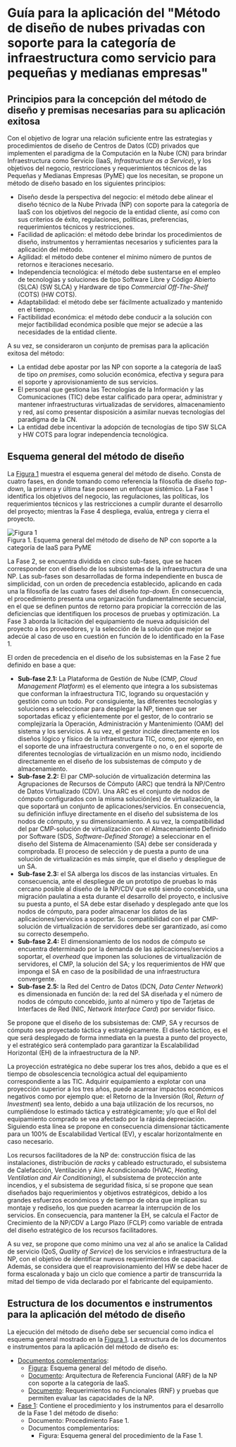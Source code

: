 # Guía para la aplicación del "Método de diseño de nubes privadas con soporte para la categoría de infraestructura como servicio para pequeñas y medianas empresas"  
## Principios para la concepción del método de diseño y premisas necesarias para su aplicación exitosa  
Con el objetivo de lograr una relación suficiente entre las estrategias y procedimientos de diseño de Centros de Datos (CD) privados que implementen el paradigma de la Computación en la Nube (CN) para brindar Infraestructura como Servicio (IaaS, _Infrastructure as a Service_), y los objetivos del negocio, restricciones y requerimientos técnicos de las Pequeñas y Medianas Empresas (PyME) que los necesitan, se propone un método de diseño basado en los siguientes principios:  
* Diseño desde la perspectiva del negocio: el método debe alinear el diseño técnico de la Nube Privada (NP) con soporte para la categoría de IaaS con los objetivos del negocio de la entidad cliente, así como con sus criterios de éxito, regulaciones, políticas, preferencias, requerimientos técnicos y restricciones.  
* Facilidad de aplicación: el método debe brindar los procedimientos de diseño, instrumentos y herramientas necesarios y suficientes para la aplicación del método.
* Agilidad: el método debe contener el mínimo número de puntos de retornos e iteraciones necesario.  
* Independencia tecnológica: el método debe sustentarse en el empleo de tecnologías y soluciones de tipo Software Libre y Código Abierto (SLCA) (SW SLCA) y Hardware de tipo _Commercial Off-The-Shelf_ (COTS) (HW COTS).  
* Adaptabilidad: el método debe ser fácilmente actualizado y mantenido en el tiempo.  
* Factibilidad económica: el método debe conducir a la solución con mejor factibilidad económica posible que mejor se adecúe a las necesidades de la entidad cliente.
  
A su vez, se consideraron un conjunto de premisas para la aplicación exitosa del método:    
* La entidad debe apostar por las NP con soporte a la categoría de IaaS de tipo _on premises_, como solución económica, efectiva y segura para el soporte y aprovisionamiento de sus servicios.  
* El personal que gestiona las Tecnologías de la Información y las Comunicaciones (TIC) debe estar calificado para operar, administrar y mantener infraestructuras virtualizadas de servidores, almacenamiento y red, así como presentar disposición a asimilar nuevas tecnologías del paradigma de la CN.  
* La entidad debe incentivar la adopción de tecnologías de tipo SW SLCA y HW COTS para lograr independencia tecnológica.
## Esquema general del método de diseño  
La  [Figura 1](https://github.com/liliarosag/Metodo-de-diseno-de-nubes-privadas-con-soporte-para-IaaS-para-PyME/blob/main/Documentos%20complementarios/Esquema%20general%20del%20m%C3%A9todo%20de%20dise%C3%B1ov2.jpg) muestra el esquema general del método de diseño. Consta de cuatro fases, en donde tomando como referencia la filosofía de diseño _top-down_, la primera y última fase poseen un enfoque sistémico. La Fase 1 identifica los objetivos del negocio, las regulaciones, las políticas, los requerimientos técnicos y las restricciones a cumplir durante el desarrollo del proyecto; mientras la Fase 4 despliega, evalúa, entrega y cierra el proyecto.

![Figura 1](https://github.com/liliarosag/Metodo-de-diseno-de-nubes-privadas-con-soporte-para-IaaS-para-PyME/blob/main/Documentos%20complementarios/Esquema%20general%20del%20m%C3%A9todo%20de%20dise%C3%B1ov2.jpg)  
Figura 1. Esquema general del método de diseño de NP con soporte a la categoría de IaaS para PyME  

La Fase 2, se encuentra dividida en cinco sub-fases, que se hacen corresponder con el diseño de los subsistemas de la infraestructura de una NP. Las sub-fases son desarrolladas de forma independiente en busca de simplicidad, con un orden de precedencia establecido, aplicando en cada una la filosofía de las cuatro fases del diseño _top-down_. En consecuencia, el procedimiento presenta una organización fundamentalmente secuencial, en el que se definen puntos de retorno para propiciar la corrección de las deficiencias que identifiquen los procesos de pruebas y optimización. La Fase 3 aborda la licitación del equipamiento de nueva adquisición del proyecto a los proveedores, y la selección de la solución que mejor se adecúe al caso de uso en cuestión en función de lo identificado en la Fase 1.

El orden de precedencia en el diseño de los subsistemas en la Fase 2 fue definido en base a que: 
* **Sub-fase 2.1:** La Plataforma de Gestión de Nube (CMP, _Cloud Management Platform_) es el elemento que integra a los subsistemas que conforman la infraestructura TIC, logrando su orquestación y gestión como un todo. Por consiguiente, las diferentes tecnologías y soluciones a seleccionar para desplegar la NP, tienen que ser soportadas eficaz y eficientemente por el gestor, de lo contrario se complejizaría la Operación, Administración y Mantenimiento (OAM) del sistema y los servicios. A su vez, el gestor incide directamente en los diseños lógico y físico de la infraestructura TIC, como, por ejemplo, en el soporte de una infraestructura convergente o no, o en el soporte de diferentes tecnologías de virtualización en un mismo nodo, incidiendo directamente en el diseño de los subsistemas de cómputo y de almacenamiento.  
* **Sub-fase 2.2:** El par CMP-solución de virtualización determina las Agrupaciones de Recursos de Cómputo (ARC) que tendrá la NP/Centro de Datos Virtualizado (CDV). Una ARC es el conjunto de nodos de cómputo configurados con la misma solución(es) de virtualización, la que soportará un conjunto de aplicaciones/servicios. En  consecuencia, su definición influye directamente en el diseño del subsistema de los nodos de cómputo, y su dimensionamiento. A su vez, la compatibilidad del par CMP-solución de virtualización con el Almacenamiento Definido por Software (SDS, _Software-Defined Storage_) a seleccionar en el diseño del Sistema de Almacenamiento (SA) debe ser considerada y comprobada. El proceso de selección y de puesta a punto de una solución de virtualización es más simple, que el diseño y despliegue de un SA.  
* **Sub-fase 2.3:** el SA alberga los discos de las instancias virtuales. En consecuencia, ante el despliegue de un prototipo de pruebas lo más cercano posible al diseño de la NP/CDV que esté siendo concebida, una migración paulatina a esta durante el desarrollo del proyecto, e inclusive su puesta a punto, el SA debe estar diseñado y desplegado ante que los nodos de cómputo, para poder almacenar los datos de las aplicaciones/servicios a soportar.  Su compatibilidad con el par CMP-solución de virtualización de servidores debe ser garantizado, así como su correcto desempeño.  
* **Sub-fase 2.4:** El dimensionamiento de los nodos de cómputo se encuentra determinado por la demanda de las aplicaciones/servicios a soportar, el _overhead_ que imponen las soluciones de virtualización de servidores, el CMP, la solución del SA; y los requerimientos de HW que imponga el SA en caso de la posibilidad de una infraestructura convergente.  
* **Sub-fase 2.5:** la Red del Centro de Datos (DCN, _Data Center Network_) es dimensionada en función de: la red del SA diseñada y el número de nodos de cómputo concebido, junto al número y tipo de Tarjetas de Interfaces de Red (NIC, _Network Interface Card_) por servidor físico. 

Se propone que el diseño de los subsistemas de: CMP, SA y recursos de cómputo sea proyectado táctica y estratégicamente. El diseño táctico, es el que será desplegado de forma inmediata en la puesta a punto del proyecto, y el estratégico será contemplado para garantizar la Escalabilidad Horizontal (EH) de la infraestructura de la NP. 

La proyección estratégica no debe superar los tres años, debido a que es el tiempo de obsolescencia tecnológica actual del equipamiento correspondiente a las TIC. Adquirir equipamiento a explotar con una proyección superior a los tres años, puede acarrear impactos económicos negativos como por ejemplo que: el Retorno de la Inversión (RoI, _Return of Investment_) sea lento, debido a una baja utilización de los recursos, no cumpliéndose lo estimado táctica y estratégicamente; y/o que el RoI del equipamiento comprado se vea afectado por la rápida depreciación. Siguiendo esta línea se propone en consecuencia dimensionar tácticamente para un 100% de Escalabilidad Vertical (EV), y escalar horizontalmente en caso necesario.

Los recursos facilitadores de la NP de: construcción física de las instalaciones, distribución de _racks_ y cableado estructurado, el subsistema de Calefacción, Ventilación y Aire Acondicionado (HVAC, _Heating, Ventilation and Air Conditioning_), el subsistema de protección ante incendios, y el subsistema de seguridad física, sí se propone que sean  diseñados bajo requerimientos y objetivos estratégicos, debido a los grandes esfuerzos económicos y de tiempo de obra que implican su montaje y rediseño, los que pueden acarrear la interrupción de los servicios. En consecuencia, para mantener la EH, se calcula el Factor de Crecimiento de la NP/CDV a Largo Plazo (FCLP) como variable de entrada del diseño estratégico de los recursos facilitadores.

A su vez, se propone que como mínimo una vez al año se analice la Calidad de servicio (QoS, _Quality of Service_) de los servicios e infraestructura de la NP, con el objetivo de identificar nuevos requerimientos de capacidad. Además, se considera que el reaprovisionamiento del HW se debe hacer de forma escalonada y bajo un ciclo que comience a partir de transcurrida la mitad del tiempo de vida declarado por el fabricante del equipamiento.

## Estructura de los documentos e instrumentos para la aplicación del método de diseño
La ejecución del método de diseño debe ser secuencial como indica el esquema general mostrado en la [Figura 1](https://github.com/liliarosag/Metodo-de-diseno-de-nubes-privadas-con-soporte-para-IaaS-para-PyME/blob/main/Documentos%20complementarios/Esquema%20general%20del%20m%C3%A9todo%20de%20dise%C3%B1ov2.jpg). La estructura de los documentos e instrumentos para la aplicación del método de diseño es:
* [Documentos complementarios](https://github.com/liliarosag/Metodo-de-diseno-de-nubes-privadas-con-soporte-para-IaaS-para-PyME/tree/main/Documentos%20complementarios):  
  * [Figura](https://github.com/liliarosag/Metodo-de-diseno-de-nubes-privadas-con-soporte-para-IaaS-para-PyME/blob/main/Documentos%20complementarios/Esquema%20general%20del%20m%C3%A9todo%20de%20dise%C3%B1ov2.jpg): Esquema general del método de diseño.
  * [Documento](https://github.com/liliarosag/Metodo-de-diseno-de-nubes-privadas-con-soporte-para-IaaS-para-PyME/blob/main/Documentos%20complementarios/ARF%20Nube%20Privada%20IaaS.pdf): Arquitectura de Referencia Funcional (ARF) de la NP con soporte a la categoría de IaaS.
  * [Documento](https://github.com/liliarosag/Metodo-de-diseno-de-nubes-privadas-con-soporte-para-IaaS-para-PyME/blob/main/Documentos%20complementarios/RNF%20pruebas%20evaluaci%C3%B3n.pdf): Requerimientos no Funcionales (RNF) y pruebas que permiten evaluar las capacidades de la NP.
* [Fase 1](https://github.com/liliarosag/Metodo-de-diseno-de-nubes-privadas-con-soporte-para-IaaS-para-PyME/tree/main/Fase%201): Contiene el procedimiento y los instrumentos para el desarrollo de la Fase 1 del método de diseño: 
  * Documento: Procedimiento Fase 1.
  * Documentos complementarios:  
    * Figura: Esquema general del procedimiento de la Fase 1.
